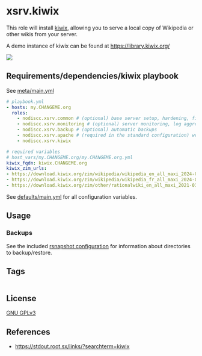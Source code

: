 # xsrv.kiwix

This role will install [kiwix](https://kiwix.org/), allowing you to serve a local copy of Wikipedia or other wikis from your server.

A demo instance of kiwix can be found at https://library.kiwix.org/

[![](https://gitlab.com/nodiscc/toolbox/-/raw/master/DOC/SCREENSHOTS/kiwix2.png)](https://gitlab.com/nodiscc/toolbox/-/raw/master/DOC/SCREENSHOTS/kiwix2.png)


## Requirements/dependencies/kiwix playbook

See [meta/main.yml](meta/main.yml)

```yaml
# playbook.yml
- hosts: my.CHANGEME.org
  roles:
    - nodiscc.xsrv.common # (optional) base server setup, hardening, firewall, bruteforce prevention
    - nodiscc.xsrv.monitoring # (optional) server monitoring, log aggregation
    - nodiscc.xsrv.backup # (optional) automatic backups
    - nodiscc.xsrv.apache # (required in the standard configuration) webserver/reverse proxy, SSL certificates
    - nodiscc.xsrv.kiwix

# required variables
# host_vars/my.CHANGEME.org/my.CHANGEME.org.yml
kiwix_fqdn: kiwix.CHANGEME.org
kiwix_zim_urls:
- https://download.kiwix.org/zim/wikipedia/wikipedia_en_all_maxi_2024-01.zim # 109GB, full english wikipedia
- https://download.kiwix.org/zim/wikipedia/wikipedia_fr_all_maxi_2024-05.zim # 37GB, full french wikipedia
- https://download.kiwix.org/zim/other/rationalwiki_en_all_maxi_2021-03.zim #116MB, rationalwiki.org
```

See [defaults/main.yml](defaults/main.yml) for all configuration variables.


## Usage


### Backups

See the included [rsnapshot configuration](templates/etc_rsnapshot.d_kiwix.conf.j2) for information about directories to backup/restore.

## Tags

<!--BEGIN TAGS LIST-->
```
```
<!--END TAGS LIST-->


## License

[GNU GPLv3](../../LICENSE)


## References

- https://stdout.root.sx/links/?searchterm=kiwix
